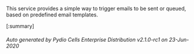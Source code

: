 






This service provides a simple way to trigger emails to be sent or queued, based on predefined email templates.

[:summary]

###### Auto generated by Pydio Cells Enterprise Distribution v2.1.0-rc1 on 23-Jun-2020
